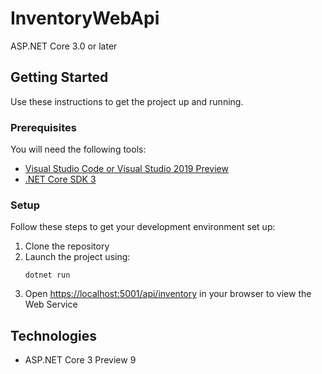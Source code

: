 # InventoryWebApi
ASP.NET Core 3.0 or later

## Getting Started
Use these instructions to get the project up and running.

### Prerequisites
You will need the following tools:

* [Visual Studio Code or Visual Studio 2019 Preview](https://visualstudio.microsoft.com/vs/preview/)
* [.NET Core SDK 3](https://dotnet.microsoft.com/download/dotnet-core/3.0)

### Setup
Follow these steps to get your development environment set up:

  1. Clone the repository
  2. Launch the project using:
     ```
	 dotnet run
	 ```
  5. Open [https://localhost:5001/api/inventory](https://localhost:5001/api/inventory) in your browser to view the Web Service 

## Technologies
* ASP.NET Core 3 Preview 9